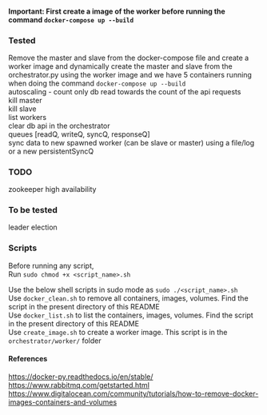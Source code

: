 #### Important: First create a image of the worker before running the command `docker-compose up --build`

### Tested
Remove the master and slave from the docker-compose file and create a worker image and dynamically create the master and slave from the orchestrator.py using the worker image and we have 5 containers running when doing the command `docker-compose up --build`<br/>
autoscaling - count only db read towards the count of the api requests <br/>
kill master <br/>
kill slave <br/>
list workers <br/>
clear db api in the orchestrator <br/>
queues [readQ, writeQ, syncQ, responseQ] <br/>
sync data to new spawned worker (can be slave or master) using a file/log or a new persistentSyncQ <br/>

### TODO
zookeeper high availability <br/>


### To be tested
leader election <br/>


### Scripts
Before running any script,<br/>
Run `sudo chmod +x <script_name>.sh` <br/>

Use the below shell scripts in sudo mode as `sudo ./<script_name>.sh` <br/>
Use `docker_clean.sh` to remove all containers, images, volumes. Find the script in the present directory of this README <br/>
Use `docker_list.sh` to list the containers, images, volumes. Find the script in the present directory of this README <br/>
Use `create_image.sh` to create a worker image. This script is in the `orchestrator/worker/` folder <br/>

#### References
https://docker-py.readthedocs.io/en/stable/
https://www.rabbitmq.com/getstarted.html
https://www.digitalocean.com/community/tutorials/how-to-remove-docker-images-containers-and-volumes

